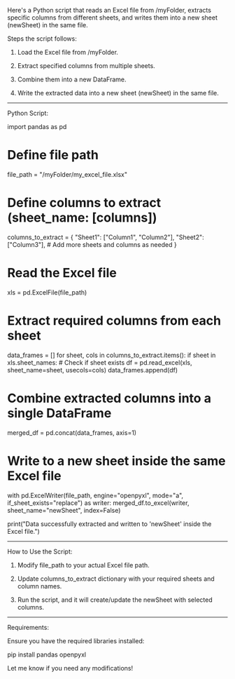 Here's a Python script that reads an Excel file from /myFolder, extracts specific columns from different sheets, and writes them into a new sheet (newSheet) in the same file.

Steps the script follows:

1. Load the Excel file from /myFolder.


2. Extract specified columns from multiple sheets.


3. Combine them into a new DataFrame.


4. Write the extracted data into a new sheet (newSheet) in the same file.




---

Python Script:

import pandas as pd

# Define file path
file_path = "/myFolder/my_excel_file.xlsx"

# Define columns to extract (sheet_name: [columns])
columns_to_extract = {
    "Sheet1": ["Column1", "Column2"],
    "Sheet2": ["Column3"],
    # Add more sheets and columns as needed
}

# Read the Excel file
xls = pd.ExcelFile(file_path)

# Extract required columns from each sheet
data_frames = []
for sheet, cols in columns_to_extract.items():
    if sheet in xls.sheet_names:  # Check if sheet exists
        df = pd.read_excel(xls, sheet_name=sheet, usecols=cols)
        data_frames.append(df)

# Combine extracted columns into a single DataFrame
merged_df = pd.concat(data_frames, axis=1)

# Write to a new sheet inside the same Excel file
with pd.ExcelWriter(file_path, engine="openpyxl", mode="a", if_sheet_exists="replace") as writer:
    merged_df.to_excel(writer, sheet_name="newSheet", index=False)

print("Data successfully extracted and written to 'newSheet' inside the Excel file.")


---

How to Use the Script:

1. Modify file_path to your actual Excel file path.


2. Update columns_to_extract dictionary with your required sheets and column names.


3. Run the script, and it will create/update the newSheet with selected columns.




---

Requirements:

Ensure you have the required libraries installed:

pip install pandas openpyxl

Let me know if you need any modifications!
